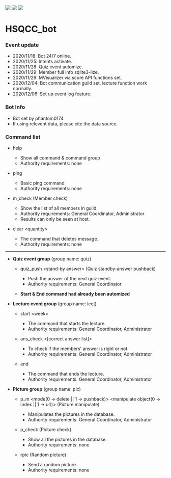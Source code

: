 ![](https://img.shields.io/uptimerobot/status/m786417212-72995a6e32a6e120933f8255)
![](https://img.shields.io/uptimerobot/ratio/7/m786417212-72995a6e32a6e120933f8255)
![](https://img.shields.io/uptimerobot/ratio/m786417212-72995a6e32a6e120933f8255)
# HSQCC_bot

### Event update
- 2020/11/18: Bot 24/7 online.
- 2020/11/25: Intents activate.
- 2020/11/28: Quiz event automize.
- 2020/11/29: Member full info sqlite3-lize.
- 2020/11/29: MVisualizer via score API functions set.
- 2020/12/04: Bot communication guild set, lecture function work normally.
- 2020/12/06: Set up event log feature.


### Bot Info
 - Bot set by phantom0174
 - If using relevent data, please cite the data source.

### Command list
* help
  * Show all command & command group
  * Authority requirements: none

* ping
  * Basic ping command
  * Authority requirements: none

* m_check (Member check)
  * Show the list of all members in guild.
  * Authority requirements: General Coordinator, Administrator
  * Results can only be seen at host.

* clear \<quantity\>
  * The command that deletes message.
  * Authority requirements: none

---

* **Quiz event group** (group name: quiz)

  * quiz_push \<stand-by answer\> (Quiz standby-answer pushback)
    * Push the answer of the next quiz event.
    * Authority requirements: General Coordinator

  * **Start & End command had already been automized**


* **Lecture event group** (group name: lect)

  * start \<week\>
    * The command that starts the lecture.
    * Authority requirements: General Coordinator, Administrator

  * ans_check \<\[correct answer list\]\>
    * To check if the members' answer is right or not.
    * Authority requirements: General Coordinator, Administrator

  * end
    * The command that ends the lecture.
    * Authority requirements: General Coordinator, Administrator


* **Picture group** (group name: pic)

  * p_m \<mode(0 -> delete || 1 -> pushback)\> \<manipulate object(0 -> index || 1 -> url)\> (Picture manipulate)
    * Manipulates the pictures in the database.
    * Authority requirements: General Coordinator, Administrator

  * p_check (Picture check)
    * Show all the pictures in the database.
    * Authority requirements: none

  * rpic (Random picture)
    * Send a random picture.
    * Authority requirements: none
